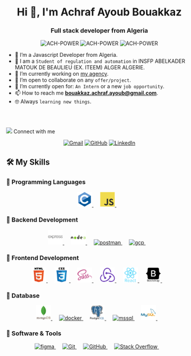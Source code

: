 <h1 align="center">Hi 👋, I'm Achraf Ayoub Bouakkaz</h1>
<h3 align="center">Full stack developer from Algeria</h3>

<p align="center">
  <img
    src="https://komarev.com/ghpvc/?username=ACH-POWER&label=Profile%20views&color=0e75b6&style=flat"
    alt="ACH-POWER"
  />
  <img 
     src="https://avatars.githubusercontent.com/u/81525846?v=4" 
     alt="ACH-POWER" 
     width="40"
     height="40"/>
  <img
    src="https://img.shields.io/github/followers/ACH-POWER?label=Followers"
    alt="ACH-POWER"
  />
</p>

- 🌱 I’m a Javascript Developer from Algeria. 
- :school: I am a `Student of regulation and automation` in INSFP ABELKADER MATOUK DE BEAULIEU (EX. ITEEM) ALGER ALGERIE.
- 🔭 I’m currently working on
[my agency](https://devlopili.com/). 
- 👯 I’m open to collaborate on
any `offer/project`. 
- :thinking: I’m currently open for: `An Intern` or a new
`job opportunity`.
- 📫 How to reach me **bouakkaz.achraf.ayoub@gmail.com**. 
- :nerd_face: Always
`learning new things`.
<br />

##
<img
  src="https://media.giphy.com/media/iY8CRBdQXODJSCERIr/giphy.gif"
  width="30px"
/>
Connect with me

<p align="center">
  <a href="mailto:bouakkaz.achraf.ayoub@gmail.com"
    ><img
      img
      src="https://img.shields.io/badge/gmail-%23EA4335.svg?style=plastic&logo=gmail&logoColor=white"
      alt="Gmail"
  /></a>
  <a href="https://github.com/ACH-POWER"
    ><img
      src="https://img.shields.io/badge/github-%23181717.svg?style=plastic&logo=github&logoColor=white"
      alt="GitHub"
  /></a>
  <a href="https://www.linkedin.com/in/achraf-bouakkaz-ayoub/"
    ><img
      src="https://img.shields.io/badge/linkedin-%230A66C2.svg?style=plastic&logo=linkedin&logoColor=white"
      alt="LinkedIn"
  /></a>
</p>

## 🛠️ My Skills 

### 🔵 Programming Languages

<p align="center">
  <a href="https://www.cprogramming.com/" target="_blank" rel="noreferrer">
    <img
      src="https://raw.githubusercontent.com/devicons/devicon/master/icons/c/c-original.svg"
      alt="c"
      width="40"
      height="40"
    /> </a
  >&emsp;
  <a
    href="https://developer.mozilla.org/en-US/docs/Web/JavaScript"
    target="_blank"
    rel="noreferrer"
  >
    <img
      src="https://raw.githubusercontent.com/devicons/devicon/master/icons/javascript/javascript-original.svg"
      alt="javascript"
      width="40"
      height="40"
    /> </a
  >&emsp;
</p>

### 🔵 Backend Development

<p align="center">
  <a href="https://expressjs.com" target="_blank" rel="noreferrer">
    <img
      src="https://raw.githubusercontent.com/devicons/devicon/master/icons/express/express-original-wordmark.svg"
      alt="express"
      width="40"
      height="40"
    /> </a
  >&emsp;
  <a href="https://nodejs.org" target="_blank" rel="noreferrer">
    <img
      src="https://raw.githubusercontent.com/devicons/devicon/master/icons/nodejs/nodejs-original-wordmark.svg"
      alt="nodejs"
      width="40"
      height="40"
    /> </a
  >&emsp;
  <a href="https://postman.com" target="_blank" rel="noreferrer">
    <img
      src="https://www.vectorlogo.zone/logos/getpostman/getpostman-icon.svg"
      alt="postman"
      width="40"
      height="40"
    /> </a
  >&emsp;
  <a href="https://cloud.google.com" target="_blank" rel="noreferrer">
    <img
      src="https://www.vectorlogo.zone/logos/google_cloud/google_cloud-icon.svg"
      alt="gcp"
      width="40"
      height="40"
    /> </a
  >&emsp;
</p>

### 🔵 Frontend Development

<p align="center">
  <a href="https://www.w3.org/html/" target="_blank" rel="noreferrer">
    <img
      src="https://raw.githubusercontent.com/devicons/devicon/master/icons/html5/html5-original-wordmark.svg"
      alt="html5"
      width="40"
      height="40"
    /> </a
  >&emsp;
  <a href="https://www.w3schools.com/css/" target="_blank" rel="noreferrer">
    <img
      src="https://raw.githubusercontent.com/devicons/devicon/master/icons/css3/css3-original-wordmark.svg"
      alt="css3"
      width="40"
      height="40"
    /> </a
  >&emsp;
  <a href="https://sass-lang.com" target="_blank" rel="noreferrer">
    <img
      src="https://raw.githubusercontent.com/devicons/devicon/master/icons/sass/sass-original.svg"
      alt="sass"
      width="40"
      height="40"
    /> </a
  >&emsp;
  <a href="https://redux.js.org" target="_blank" rel="noreferrer">
    <img
      src="https://raw.githubusercontent.com/devicons/devicon/master/icons/redux/redux-original.svg"
      alt="redux"
      width="40"
      height="40"
    /> </a
  >&emsp;
  <a href="https://reactjs.org/" target="_blank" rel="noreferrer">
    <img
      src="https://raw.githubusercontent.com/devicons/devicon/master/icons/react/react-original-wordmark.svg"
      alt="react"
      width="40"
      height="40"
    /> </a
  >&emsp;
  <a href="https://getbootstrap.com" target="_blank" rel="noreferrer">
    <img
      src="https://raw.githubusercontent.com/devicons/devicon/master/icons/bootstrap/bootstrap-plain-wordmark.svg"
      alt="bootstrap"
      width="40"
      height="40"
    /> </a
  >&emsp;
</p>

### 🔵 Database

<p align="center">
  <a href="https://www.mongodb.com/" target="_blank" rel="noreferrer">
    <img
      src="https://raw.githubusercontent.com/devicons/devicon/master/icons/mongodb/mongodb-original-wordmark.svg"
      alt="mongodb"
      width="40"
      height="40"
    /> </a
  >&emsp;
  <a href="https://docker.com" target="_blank" rel="noreferrer">
    <img
      src="https://www.vectorlogo.zone/logos/docker/docker-tile.svg"
      alt="docker"
      width="40"
      height="40"
    /> </a
  >&emsp;
  <a href="https://www.postgresql.org" target="_blank" rel="noreferrer">
    <img
      src="https://raw.githubusercontent.com/devicons/devicon/master/icons/postgresql/postgresql-original-wordmark.svg"
      alt="postgresql"
      width="40"
      height="40"
    /> </a
  >&emsp;
  <a
    href="https://www.microsoft.com/en-us/sql-server"
    target="_blank"
    rel="noreferrer"
  >
    <img
      src="https://www.svgrepo.com/show/303229/microsoft-sql-server-logo.svg"
      alt="mssql"
      width="40"
      height="40"
    /> </a
  >&emsp;
  <a href="https://www.mysql.com/" target="_blank" rel="noreferrer">
    <img
      src="https://raw.githubusercontent.com/devicons/devicon/master/icons/mysql/mysql-original-wordmark.svg"
      alt="mysql"
      width="40"
      height="40"
    /> </a
  >&emsp;
</p>

### 🔵 Software & Tools

<p align="center">
  <a href="https://www.figma.com/" target="_blank" rel="noreferrer">
    <img
      src="https://www.vectorlogo.zone/logos/figma/figma-ar21.svg"
      alt="figma"
    /> </a
  >&emsp;
  <a href="#">
    <img
      alt="Git"
      src="https://www.vectorlogo.zone/logos/git-scm/git-scm-ar21.svg"
    /> </a
  >&emsp;
  <a href="#">
    <img
      alt="GitHub"
      src="https://cdn-icons-png.flaticon.com/512/25/25657.png"
      width="50"
      height="50"
    /> </a
  >&emsp;
  <a href="#">
    <img
      alt="Stack Overflow"
      src="https://www.vectorlogo.zone/logos/stackoverflow/stackoverflow-ar21.svg"
    /> </a
  >&emsp;
</p>

<!-- ### :trophy: Git profile Trophies

<p align="center"> <a href="https://github.com/ryo-ma/github-profile-trophy"><img src="https://github-profile-trophy.vercel.app/?username=ACH-POWER&layout=compact&theme=algolia" alt="Manar Shahin" /></a> </p> -->
